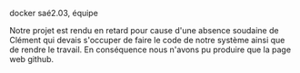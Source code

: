 docker saé2.03, équipe

Notre projet est rendu en retard pour cause d'une absence soudaine de Clément qui devais s'occuper de faire le code de notre système ainsi que de rendre le travail.
En conséquence nous n'avons pu produire que la page web github.
